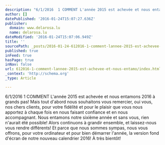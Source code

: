 ```yaml
---
description: "6/1/2016  1 COMMENT ​L'année 2015 est achevée et nous entamons 2016 à grands pas!\_ Mais tout d'abord nous souhaitons vous remercier, oui vous, nos chers clients"
author: []
datePublished: '2016-01-24T15:07:27.636Z'
publisher:
  domain: www.delarosa.lu
  name: delarosa.lu
dateModified: '2016-01-24T15:07:06.949Z'
title: ''
sourcePath: _posts/2016-01-24-612016-1-comment-lannee-2015-est-achevee-et-nous-entamo.md
published: true
inFeed: true
hasPage: true
inNav: false
url: 612016-1-comment-lannee-2015-est-achevee-et-nous-entamo/index.html
_context: 'http://schema.org'
_type: Article

---
```

6/1/2016 1 COMMENT ​L'année 2015 est achevée et nous entamons 2016 à grands pas!  Mais tout d'abord nous souhaitons vous remercier, oui vous, nos chers clients, pour votre fidélité et pour le plaisir que vous nous apportez à chaque fois en nous faisant confiance et en nous accompagnant. Nous entamons notre sixième année et sans vous, rien n'aurait été possible! Alors continuons à grandir ensemble, et laissez-nous vous rendre différents! Et parce que nous sommes sympas, nous vous offrons, pour votre ordinateur et pour bien démarrer l'année, la version fond d'écran de notre nouveau calendrier 2016! À très bientôt!